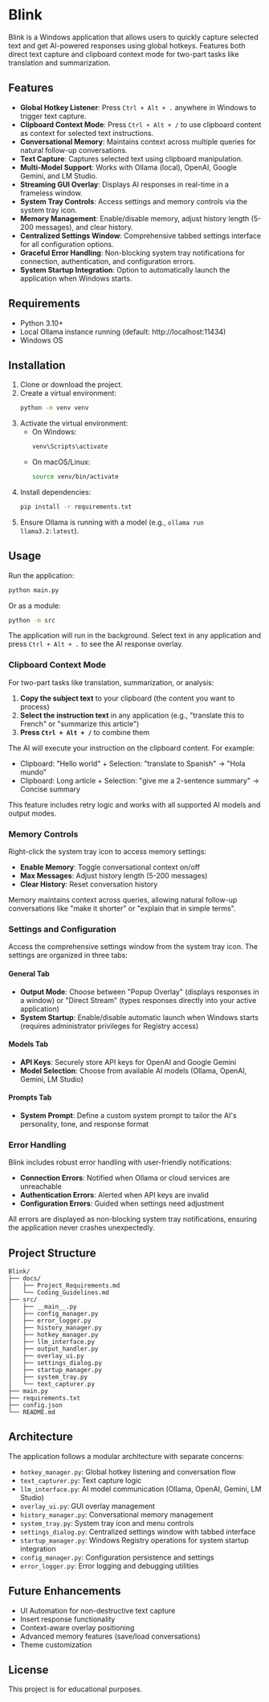 # Blink

Blink is a Windows application that allows users to quickly capture selected text and get AI-powered responses using global hotkeys. Features both direct text capture and clipboard context mode for two-part tasks like translation and summarization.

## Features

- **Global Hotkey Listener**: Press `Ctrl + Alt + .` anywhere in Windows to trigger text capture.
- **Clipboard Context Mode**: Press `Ctrl + Alt + /` to use clipboard content as context for selected text instructions.
- **Conversational Memory**: Maintains context across multiple queries for natural follow-up conversations.
- **Text Capture**: Captures selected text using clipboard manipulation.
- **Multi-Model Support**: Works with Ollama (local), OpenAI, Google Gemini, and LM Studio.
- **Streaming GUI Overlay**: Displays AI responses in real-time in a frameless window.
- **System Tray Controls**: Access settings and memory controls via the system tray icon.
- **Memory Management**: Enable/disable memory, adjust history length (5-200 messages), and clear history.
- **Centralized Settings Window**: Comprehensive tabbed settings interface for all configuration options.
- **Graceful Error Handling**: Non-blocking system tray notifications for connection, authentication, and configuration errors.
- **System Startup Integration**: Option to automatically launch the application when Windows starts.

## Requirements

- Python 3.10+
- Local Ollama instance running (default: http://localhost:11434)
- Windows OS

## Installation

1. Clone or download the project.
2. Create a virtual environment:
   ```bash
   python -m venv venv
   ```
3. Activate the virtual environment:
   - On Windows:
     ```bash
     venv\Scripts\activate
     ```
   - On macOS/Linux:
     ```bash
     source venv/bin/activate
     ```
4. Install dependencies:
   ```bash
   pip install -r requirements.txt
   ```
5. Ensure Ollama is running with a model (e.g., `ollama run llama3.2:latest`).

## Usage

Run the application:
```bash
python main.py
```

Or as a module:
```bash
python -m src
```

The application will run in the background. Select text in any application and press `Ctrl + Alt + .` to see the AI response overlay.

### Clipboard Context Mode

For two-part tasks like translation, summarization, or analysis:

1. **Copy the subject text** to your clipboard (the content you want to process)
2. **Select the instruction text** in any application (e.g., "translate this to French" or "summarize this article")
3. **Press `Ctrl + Alt + /`** to combine them

The AI will execute your instruction on the clipboard content. For example:
- Clipboard: "Hello world" + Selection: "translate to Spanish" → "Hola mundo"
- Clipboard: Long article + Selection: "give me a 2-sentence summary" → Concise summary

This feature includes retry logic and works with all supported AI models and output modes.

### Memory Controls

Right-click the system tray icon to access memory settings:
- **Enable Memory**: Toggle conversational context on/off
- **Max Messages**: Adjust history length (5-200 messages)
- **Clear History**: Reset conversation history

Memory maintains context across queries, allowing natural follow-up conversations like "make it shorter" or "explain that in simple terms".

### Settings and Configuration

Access the comprehensive settings window from the system tray icon. The settings are organized in three tabs:

#### General Tab
- **Output Mode**: Choose between "Popup Overlay" (displays responses in a window) or "Direct Stream" (types responses directly into your active application)
- **System Startup**: Enable/disable automatic launch when Windows starts (requires administrator privileges for Registry access)

#### Models Tab
- **API Keys**: Securely store API keys for OpenAI and Google Gemini
- **Model Selection**: Choose from available AI models (Ollama, OpenAI, Gemini, LM Studio)

#### Prompts Tab
- **System Prompt**: Define a custom system prompt to tailor the AI's personality, tone, and response format

### Error Handling

Blink includes robust error handling with user-friendly notifications:
- **Connection Errors**: Notified when Ollama or cloud services are unreachable
- **Authentication Errors**: Alerted when API keys are invalid
- **Configuration Errors**: Guided when settings need adjustment

All errors are displayed as non-blocking system tray notifications, ensuring the application never crashes unexpectedly.

## Project Structure

```
Blink/
├── docs/
│   ├── Project_Requirements.md
│   └── Coding_Guidelines.md
├── src/
│   ├── __main__.py
│   ├── config_manager.py
│   ├── error_logger.py
│   ├── history_manager.py
│   ├── hotkey_manager.py
│   ├── llm_interface.py
│   ├── output_handler.py
│   ├── overlay_ui.py
│   ├── settings_dialog.py
│   ├── startup_manager.py
│   ├── system_tray.py
│   └── text_capturer.py
├── main.py
├── requirements.txt
├── config.json
└── README.md
```

## Architecture

The application follows a modular architecture with separate concerns:
- `hotkey_manager.py`: Global hotkey listening and conversation flow
- `text_capturer.py`: Text capture logic
- `llm_interface.py`: AI model communication (Ollama, OpenAI, Gemini, LM Studio)
- `overlay_ui.py`: GUI overlay management
- `history_manager.py`: Conversational memory management
- `system_tray.py`: System tray icon and menu controls
- `settings_dialog.py`: Centralized settings window with tabbed interface
- `startup_manager.py`: Windows Registry operations for system startup integration
- `config_manager.py`: Configuration persistence and settings
- `error_logger.py`: Error logging and debugging utilities

## Future Enhancements

- UI Automation for non-destructive text capture
- Insert response functionality
- Context-aware overlay positioning
- Advanced memory features (save/load conversations)
- Theme customization

## License

This project is for educational purposes.